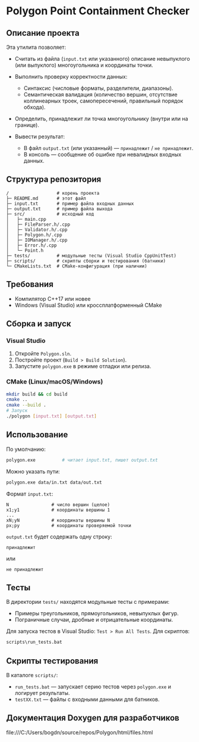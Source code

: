 # Polygon Point Containment Checker

## Описание проекта

Эта утилита позволяет:

* Считать из файла (`input.txt` или указанного) описание невыпуклого (или выпуклого) многоугольника и координаты точки.
* Выполнить проверку корректности данных:

  * Синтаксис (числовые форматы, разделители, диапазоны).
  * Семантическая валидация (количество вершин, отсутствие коллинеарных троек, самопересечений, правильный порядок обхода).
* Определить, принадлежит ли точка многоугольнику (внутри или на границе).
* Вывести результат:

  * В файл `output.txt` (или указанный) — `принадлежит` / `не принадлежит`.
  * В консоль — сообщение об ошибке при невалидных входных данных.

## Структура репозитория

```
/                  # корень проекта
├─ README.md       # этот файл
├─ input.txt       # пример файла входных данных
├─ output.txt      # пример файла выхода
├─ src/            # исходный код
│   ├─ main.cpp
│   ├─ FileParser.h/.cpp
│   ├─ Validator.h/.cpp
│   ├─ Polygon.h/.cpp
│   ├─ IOManager.h/.cpp
│   ├─ Error.h/.cpp
│   └─ Point.h
├─ tests/          # модульные тесты (Visual Studio CppUnitTest)
├─ scripts/        # скрипты сборки и тестирования (батники)
└─ CMakeLists.txt  # CMake-конфигурация (при наличии)
```

## Требования

* Компилятор C++17 или новее
* Windows (Visual Studio) или кроссплатформенный CMake

## Сборка и запуск

### Visual Studio

1. Откройте `Polygon.sln`.
2. Постройте проект (`Build > Build Solution`).
3. Запустите `polygon.exe` в режиме отладки или релиза.

### CMake (Linux/macOS/Windows)

```bash
mkdir build && cd build
cmake ..
cmake --build .
# Запуск
./polygon [input.txt] [output.txt]
```

## Использование

По умолчанию:

```bash
polygon.exe          # читает input.txt, пишет output.txt
```

Можно указать пути:

```bash
polygon.exe data/in.txt data/out.txt
```

Формат `input.txt`:

```
N                # число вершин (целое)
x1;y1            # координаты вершины 1
...
xN;yN            # координаты вершины N
px;py            # координаты проверяемой точки
```

`output.txt` будет содержать одну строку:

```
принадлежит
```

или

```
не принадлежит
```

## Тесты

В директории `tests/` находятся модульные тесты с примерами:

* Примеры треугольников, прямоугольников, невыпуклых фигур.
* Пограничные случаи, дробные и отрицательные координаты.

Для запуска тестов в Visual Studio: `Test > Run All Tests`.
Для скриптов:

```bash
scripts\run_tests.bat
```

## Скрипты тестирования

В каталоге `scripts/`:

* `run_tests.bat` — запускает серию тестов через `polygon.exe` и логирует результаты.
* `testXX.txt` — файлы с входными данными для батников.


## Документация Doxygen для разработчиков
file:///C:/Users/bogdn/source/repos/Polygon/html/files.html
